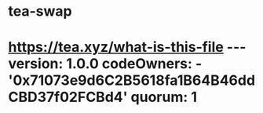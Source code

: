 # tea-swap
# https://tea.xyz/what-is-this-file --- version: 1.0.0 codeOwners:   - '0x71073e9d6C2B5618fa1B64B46ddCBD37f02FCBd4' quorum: 1
